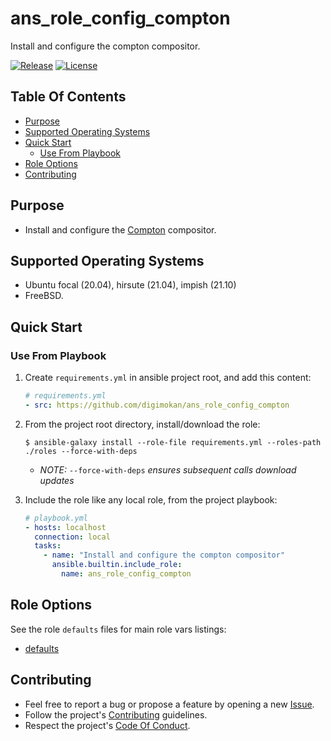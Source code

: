 # ans_role_config_compton

Install and configure the compton compositor.

[![Release](https://img.shields.io/github/release/digimokan/ans_role_config_compton.svg?label=release)](https://github.com/digimokan/ans_role_config_compton/releases/latest "Latest Release Notes")
[![License](https://img.shields.io/badge/license-MIT-blue.svg?label=license)](LICENSE.md "Project License")

## Table Of Contents

* [Purpose](#purpose)
* [Supported Operating Systems](#supported-operating-systems)
* [Quick Start](#quick-start)
    * [Use From Playbook](#use-from-playbook)
* [Role Options](#role-options)
* [Contributing](#contributing)

## Purpose

* Install and configure the [Compton](https://github.com/chjj/compton)
  compositor.

## Supported Operating Systems

* Ubuntu focal (20.04), hirsute (21.04), impish (21.10)
* FreeBSD.

## Quick Start

### Use From Playbook

1. Create `requirements.yml` in ansible project root, and add this content:

   ```yaml
   # requirements.yml
   - src: https://github.com/digimokan/ans_role_config_compton
   ```

2. From the project root directory, install/download the role:

   ```shell
   $ ansible-galaxy install --role-file requirements.yml --roles-path ./roles --force-with-deps
   ```

   * _NOTE:_ `--force-with-deps` _ensures subsequent calls download updates_

3. Include the role like any local role, from the project playbook:

   ```yaml
   # playbook.yml
   - hosts: localhost
     connection: local
     tasks:
       - name: "Install and configure the compton compositor"
         ansible.builtin.include_role:
           name: ans_role_config_compton
   ```

## Role Options

See the role `defaults` files for main role vars listings:

  * [defaults](../defaults/main/)

## Contributing

* Feel free to report a bug or propose a feature by opening a new
  [Issue](https://github.com/digimokan/ans_role_config_compton/issues).
* Follow the project's [Contributing](CONTRIBUTING.md) guidelines.
* Respect the project's [Code Of Conduct](CODE_OF_CONDUCT.md).

